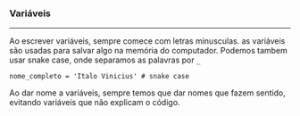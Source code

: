 ### Variáveis
****
Ao escrever variáveis, sempre comece com letras minusculas.
as variáveis são usadas para salvar algo na memória do computador. Podemos tambem usar snake case, onde separamos as palavras por ``_``
```
nome_completo = 'Italo Vinicius' # snake case
```

Ao dar nome a variáveis, sempre temos que dar nomes que fazem sentido, evitando variáveis que não explicam o código.